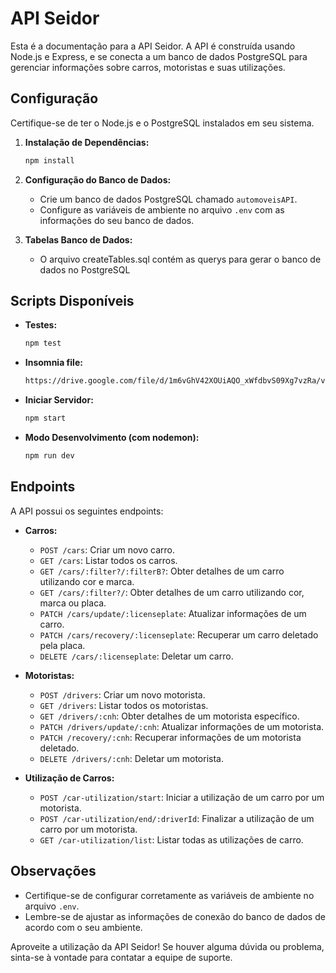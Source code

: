 # API Seidor

Esta é a documentação para a API Seidor. A API é construída usando Node.js e Express, e se conecta a um banco de dados PostgreSQL para gerenciar informações sobre carros, motoristas e suas utilizações.

## Configuração

Certifique-se de ter o Node.js e o PostgreSQL instalados em seu sistema.

1. **Instalação de Dependências:**
   ```bash
   npm install
   ```

2. **Configuração do Banco de Dados:**
   - Crie um banco de dados PostgreSQL chamado `automoveisAPI`.
   - Configure as variáveis de ambiente no arquivo `.env` com as informações do seu banco de dados.


3. **Tabelas Banco de Dados:**
   - O arquivo createTables.sql contém as querys para gerar o banco de dados no PostgreSQL

## Scripts Disponíveis

- **Testes:**
  ```bash
  npm test
  ```
- **Insomnia file:**
  ```bash
  https://drive.google.com/file/d/1m6vGhV42XOUiAQO_xWfdbvS09Xg7vzRa/view?usp=sharing
  ```

- **Iniciar Servidor:**
  ```bash
  npm start
  ```

- **Modo Desenvolvimento (com nodemon):**
  ```bash
  npm run dev
  ```

## Endpoints

A API possui os seguintes endpoints:

- **Carros:**
  - `POST /cars`: Criar um novo carro.
  - `GET /cars`: Listar todos os carros.
  - `GET /cars/:filter?/:filterB?`: Obter detalhes de um carro utilizando cor e marca.
  - `GET /cars/:filter?/`: Obter detalhes de um carro utilizando cor, marca ou placa.
  - `PATCH /cars/update/:licenseplate`: Atualizar informações de um carro.
  - `PATCH /cars/recovery/:licenseplate`: Recuperar um carro deletado pela placa.
  - `DELETE /cars/:licenseplate`: Deletar um carro.

- **Motoristas:**
  - `POST /drivers`: Criar um novo motorista.
  - `GET /drivers`: Listar todos os motoristas.
  - `GET /drivers/:cnh`: Obter detalhes de um motorista específico.
  - `PATCH /drivers/update/:cnh`: Atualizar informações de um motorista.
  - `PATCH /recovery/:cnh`: Recuperar informações de um motorista deletado.
  - `DELETE /drivers/:cnh`: Deletar um motorista.

- **Utilização de Carros:**
  - `POST /car-utilization/start`: Iniciar a utilização de um carro por um motorista.
  - `POST /car-utilization/end/:driverId`: Finalizar a utilização de um carro por um motorista.
  - `GET /car-utilization/list`: Listar todas as utilizações de carro.

## Observações

- Certifique-se de configurar corretamente as variáveis de ambiente no arquivo `.env`.
- Lembre-se de ajustar as informações de conexão do banco de dados de acordo com o seu ambiente.

Aproveite a utilização da API Seidor! Se houver alguma dúvida ou problema, sinta-se à vontade para contatar a equipe de suporte.
